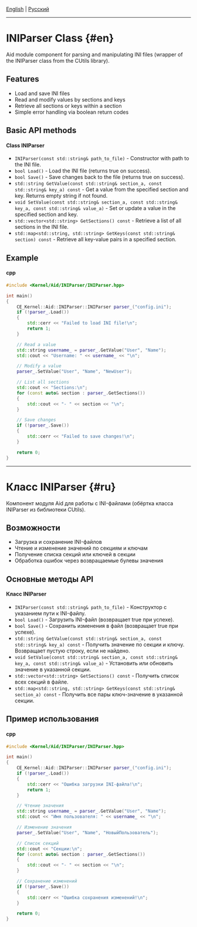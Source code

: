 [English](#en) | [Русский](#ru)

---
# INIParser Class {#en}
Aid module component for parsing and manipulating INI files (wrapper of the INIParser class from the CUtils library).

## Features
- Load and save INI files
- Read and modify values by sections and keys
- Retrieve all sections or keys within a section
- Simple error handling via boolean return codes

## Basic API methods
#### Class INIParser
- ```INIParser(const std::string& path_to_file)``` - Constructor with path to the INI file.
- ```bool Load()``` - Load the INI file (returns true on success).
- ```bool Save()``` - Save changes back to the file (returns true on success).
- ```std::string GetValue(const std::string& section_a, const std::string& key_a) const``` - Get a value from the specified section and key. Returns empty string if not found.
- ```void SetValue(const std::string& section_a, const std::string& key_a, const std::string& value_a)``` - Set or update a value in the specified section and key.
- ```std::vector<std::string> GetSections() const``` - Retrieve a list of all sections in the INI file.
- ```std::map<std::string, std::string> GetKeys(const std::string& section) const``` - Retrieve all key-value pairs in a specified section.

## Example
#### cpp
```cpp
#include <Kernel/Aid/INIParser/INIParser.hpp>  

int main()  
{  
    CE_Kernel::Aid::INIParser::INIParser parser_("config.ini");  
    if (!parser_.Load())  
    {  
        std::cerr << "Failed to load INI file!\n";  
        return 1;  
    }  

    // Read a value  
    std::string username_ = parser_.GetValue("User", "Name");  
    std::cout << "Username: " << username_ << "\n";  

    // Modify a value  
    parser_.SetValue("User", "Name", "NewUser");  

    // List all sections  
    std::cout << "Sections:\n";  
    for (const auto& section : parser_.GetSections())  
    {  
        std::cout << "- " << section << "\n";  
    }  

    // Save changes  
    if (!parser_.Save())  
    {  
        std::cerr << "Failed to save changes!\n";  
    }  

    return 0;  
}  
```
---
# Класс INIParser {#ru}
Компонент модуля Aid для работы с INI-файлами (обёртка класса INIParser из библиотеки CUtils).

## Возможности
- Загрузка и сохранение INI-файлов
- Чтение и изменение значений по секциям и ключам
- Получение списка секций или ключей в секции
- Обработка ошибок через возвращаемые булевы значения

## Основные методы API
#### Класс INIParser
- ```INIParser(const std::string& path_to_file)``` - Конструктор с указанием пути к INI-файлу.
- ```bool Load()``` - Загрузить INI-файл (возвращает true при успехе).
- ```bool Save()``` - Сохранить изменения в файл (возвращает true при успехе).
- ```std::string GetValue(const std::string& section_a, const std::string& key_a) const``` - Получить значение по секции и ключу. Возвращает пустую строку, если не найдено.
- ```void SetValue(const std::string& section_a, const std::string& key_a, const std::string& value_a)``` - Установить или обновить значение в указанной секции.
- ```std::vector<std::string> GetSections() const``` - Получить список всех секций в файле.
- ```std::map<std::string, std::string> GetKeys(const std::string& section_a) const``` - Получить все пары ключ-значение в указанной секции.

## Пример использования
#### cpp
```cpp
#include <Kernel/Aid/INIParser/INIParser.hpp>  

int main()  
{  
    CE_Kernel::Aid::INIParser::INIParser parser_("config.ini");  
    if (!parser_.Load())  
    {  
        std::cerr << "Ошибка загрузки INI-файла!\n";  
        return 1;  
    }  

    // Чтение значения  
    std::string username_ = parser_.GetValue("User", "Name");  
    std::cout << "Имя пользователя: " << username_ << "\n";  

    // Изменение значения  
    parser_.SetValue("User", "Name", "НовыйПользователь");  

    // Список секций  
    std::cout << "Секции:\n";  
    for (const auto& section : parser_.GetSections())  
    {  
        std::cout << "- " << section << "\n";  
    }  

    // Сохранение изменений  
    if (!parser_.Save())  
    {  
        std::cerr << "Ошибка сохранения изменений!\n";  
    }  

    return 0;  
}  
```
